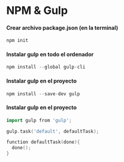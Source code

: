 # NPM & Gulp

#### Crear archivo package.json (en la terminal)
```go
npm init
```

#### Instalar gulp en todo el ordenador
```go
npm install --global gulp-cli
```

#### Instalar gulp en el proyecto
```go
npm install --save-dev gulp
```

#### Instalar gulp en el proyecto
```go
import gulp from 'gulp';

gulp.task('default', defaultTask);

function defaultTask(done){
  done();
}
```


<!-- ## Getting started
### Hello world
#### code — app.go -->



<!-- -  [Hello World](https://github.com/MazoGuapo/cheat-sheet#hello-world)
-  [Variables](https://github.com/MazoGuapo/cheat-sheet#variables) -->